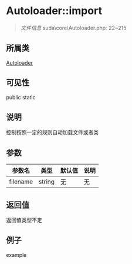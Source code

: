 # Autoloader::import

> *文件信息* suda\core\Autoloader.php: 22~215
## 所属类 

[Autoloader](../Autoloader.md)

## 可见性

  public  static
## 说明

控制按照一定的规则自动加载文件或者类

## 参数

 
| 参数名 | 类型 | 默认值 | 说明 |
|--------|-----|-------|-------|
 | filename |  string | 无 | 无 |
## 返回值
返回值类型不定
## 例子

example